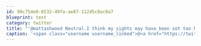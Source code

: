 ```yaml
---
id: 99c754e0-8532-49fa-ae87-112d5c0ac0a7
blueprint: text
category: twitter
title: "'@mattashwood Neutral.I think my sights may have been set too high given how people rant how much better it is."
caption: '<span class="username username_linked">@<a href="https://twitter.com/mattashwood" title="Matt Ashwood">mattashwood</a></span> Neutral.I think my sights may have been set too high given how people rant how much better it is.'
---
```

